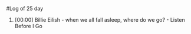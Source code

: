 #Log of 25 day

1. [00:00] Billie Eilish - when we all fall asleep, where do we go? - Listen Before I Go
